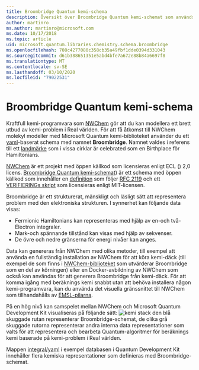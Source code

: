 ```yaml
---
title: Broombridge Quantum kemi-schema
description: Översikt över Broombridge Quantum kemi-schemat som används för att utforma verkliga kemi-problem med Microsoft Quantum Development Kit.
author: martinro
ms.author: martinro@microsoft.com
ms.date: 10/17/2018
ms.topic: article
uid: microsoft.quantum.libraries.chemistry.schema.broombridge
ms.openlocfilehash: 708c4277080c358cb35a49fbf1dde0394d331043
ms.sourcegitcommit: d61b388651351e5abd4bfe7a672e88b84a6697f8
ms.translationtype: MT
ms.contentlocale: sv-SE
ms.lasthandoff: 03/10/2020
ms.locfileid: "79022531"
---
```

# <a name="broombridge-quantum-chemistry-schema"></a>Broombridge Quantum kemi-schema # 

Kraftfull kemi-programvara som [NWChem](http://www.nwchem-sw.org/) gör att du kan modellera ett brett utbud av kemi-problem i Real världen. För att få åtkomst till NWChem molekyl modeller med Microsoft Quantum kemi-biblioteket använder du ett [yaml](https://en.wikipedia.org/wiki/YAML)-baserat schema med namnet **Broombridge**. Namnet valdes i referens till ett [landmärke](https://en.wikipedia.org/wiki/Broom_Bridge) som i vissa cirklar är celebrated som en Birthplace för Hamiltonians. 

[NWChem](https://github.com/nwchemgit/nwchem) är ett projekt med öppen källkod som licensieras enligt ECL () 2,0 licens. [Broombridge Quantum kemi-schemat](https://docs.microsoft.com/quantum/libraries/chemistry/schema/spec_v_0_2)) är ett schema med öppen källkod som innehåller en [definition](https://raw.githubusercontent.com/Microsoft/Quantum/master/Chemistry/Schema/broombridge-0.1.schema.json) som följer [RFC 2119](https://tools.ietf.org/html/rfc2119) och ett [VERIFIERINGs skript](https://raw.githubusercontent.com/Microsoft/Quantum/master/Chemistry/Schema/validator.py) som licensieras enligt MIT-licensen. 

Broombridge är ett strukturerat, mänskligt och läsligt sätt att representera problem med den elektroniska strukturen. I synnerhet kan följande data visas:
- Fermionic Hamiltonians kan representeras med hjälp av en-och två-Electron integraler.
- Mark-och spännande tillstånd kan visas med hjälp av sekvenser.
- De övre och nedre gränserna för energi nivåer kan anges.

Data kan genereras från NWChem med olika metoder, till exempel att använda en fullständig installation av NWChem för att köra kemi-däck (till exempel de som finns i [NWChem-biblioteket](https://github.com/nwchemgit/nwchem/tree/master/QA/chem_library_tests) som utvärderar Broombridge som en del av körningen) eller en Docker-avbildning av NWChem som också kan användas för att generera Broombridge från kemi-däck. För att komma igång med beräknings kemi snabbt utan att behöva installera någon kemi-programvara, kan du använda det visuella gränssnittet till NWChem som tillhandahålls av [EMSL-pilarna](https://arrows.emsl.pnnl.gov/api/qsharp_chem).

På en hög nivå kan samspelet mellan NWChem och Microsoft Quantum Development Kit visualiseras på följande sätt: ![kemi stack](~/media/broombridge.png) den blå skuggade rutan representerar Broombridge-schemat, de olika grå skuggade rutorna representerar andra interna data representationer som valts för att representera och bearbeta Quantum-algoritmer för beräknings kemi baserade på kemi-problem i Real världen.

Mappen [integral/yaml](https://github.com/microsoft/Quantum/tree/master/samples/chemistry/IntegralData/YAML) i exempel databasen i Quantum Development Kit innehåller flera kemiska representationer som definieras med Broombridge-schemat.
